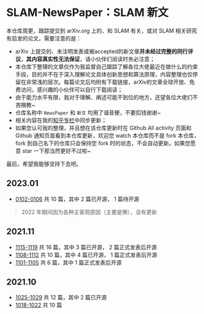 # SLAM-NewsPaper：SLAM 新文

本仓库周更，跟踪提交到 arXiv.org 上的、和 SLAM 有关，或对 SLAM 相关研究有启发的论文。需要注意的是：

- arXiv 上提交的、未注明发表或被accepted的新文章**并未经过完整的同行评议**，**其内容真实性无法保证**，请小伙伴们阅读时务必注意；
- 本仓库下整理的文章仅作为我监督自己跟踪了解各位大佬最近在做什么的约束手段，目的并不在于深入理解论文具体创新思想和算法原理，内容整理也仅停留在非常浅的层次。每篇论文后均附有下载链接，arXiv的文章全球开放、免费访问，感兴趣的小伙伴可以自行下载阅读；
- 由于能力水平有限，我对于理解、阐述可能不到位的地方，还望各位大佬们不吝赐教~
- 仓库名称中 `NewsPaper` 和 `新文` 均用了谐音梗，不要扣钱谢谢~
- 相关内容在我的[知乎专栏](https://www.zhihu.com/column/c_1434976056889978880)中同步更新；
- 如果您认可我的整理，并且想在该仓库更新时在 Github All activity 页面和 Github 通知页面看到本仓库更新，欢迎您 watch 本仓库而不是 fork 本仓库，fork 到自己名下的仓库只会保持您 fork 时的状态，不会自动更新。如果您愿意 star 一下那当然更好不过啦~

最后，希望我能够坚持下去吧。


## 2023.01

- [0102-0106](./2023/0102-0106.md) 共 10 篇，其中  2 篇已开源，  1 篇待开源



> 2022 年期间因为各种主客观原因（主要是懒），没有更新


## 2021.11

- [1115-1119](./2021/1115-1119.md) 共 16 篇，其中  3 篇已开源，  2 篇正式发表后开源
- [1108-1112](./2021/1108-1112.md) 共 10 篇，其中  4 篇已开源，  1 篇正式发表后开源
- [1101-1105](./2021/1101-1105.md) 共  6 篇，其中  1 篇正式发表后开源

## 2021.10

- [1025-1029](./2021/1025-1029.md) 共 12 篇，其中  2 篇已开源
- [1018-1022](./2021/1018-1022.md) 共 10 篇






